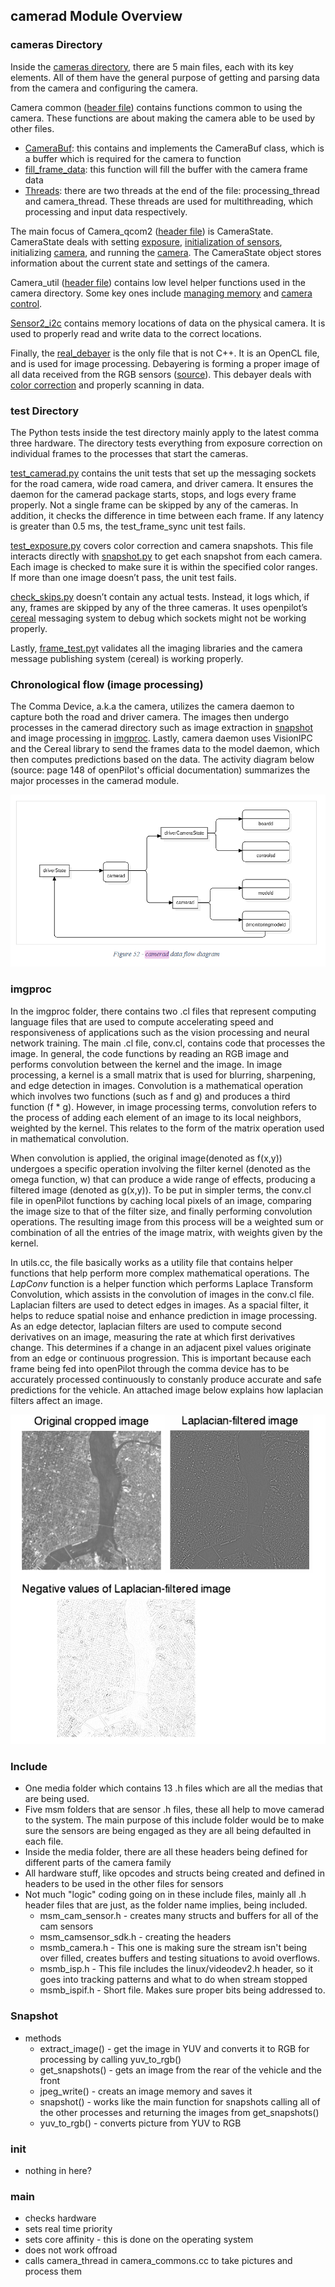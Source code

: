 ## camerad Module Overview

### cameras Directory
Inside the [cameras directory](https://github.com/commaai/openpilot/tree/master/system/camerad/cameras), there are 5 main files, each with its key elements. 
All of them have the general purpose of getting and parsing data from the camera 
and configuring the camera.

Camera common ([header file](https://github.com/commaai/openpilot/blob/master/system/camerad/cameras/camera_common.h)) contains functions common to using the camera. 
These functions are about making the camera able to be used by other files.
* [CameraBuf](https://github.com/commaai/openpilot/blob/master/system/camerad/cameras/camera_common.cc#L106): this contains and implements the CameraBuf class, which is a buffer 
which is required for the camera to function
* [fill_frame_data](https://github.com/commaai/openpilot/blob/master/system/camerad/cameras/camera_common.cc#L150): this function will fill the buffer with the camera frame data
* [Threads](https://github.com/commaai/openpilot/blob/master/system/camerad/cameras/camera_common.cc#L304): there are two threads at the end of the file: processing_thread and camera_thread. These threads are used for multithreading, which processing and input data respectively.

The main focus of Camera_qcom2 ([header file](https://github.com/commaai/openpilot/blob/master/system/camerad/cameras/camera_qcom2.h)) is CameraState. CameraState deals with 
setting [exposure](https://github.com/commaai/openpilot/blob/master/system/camerad/cameras/camera_qcom2.cc#L1036), 
[initialization of sensors](https://github.com/commaai/openpilot/blob/master/system/camerad/cameras/camera_qcom2.cc#L200), 
initializing [camera](https://github.com/commaai/openpilot/blob/master/system/camerad/cameras/camera_qcom2.cc#L589), and running the 
[camera](https://github.com/commaai/openpilot/blob/master/system/camerad/cameras/camera_qcom2.cc#L1249). The CameraState object stores information about the current state and 
settings of the camera.

Camera_util ([header file](https://github.com/commaai/openpilot/blob/master/system/camerad/cameras/camera_util.h)) contains low level helper functions used in the camera 
directory. Some key ones include [managing memory](https://github.com/commaai/openpilot/blob/master/system/camerad/cameras/camera_util.cc#L123) 
and [camera control](https://github.com/commaai/openpilot/blob/master/system/camerad/cameras/camera_util.cc#L12).

[Sensor2_i2c](https://github.com/commaai/openpilot/blob/master/system/camerad/cameras/sensor2_i2c.h) contains memory locations of data on the physical camera. It 
is used to properly read and write data to the correct locations.

Finally, the [real_debayer](https://github.com/commaai/openpilot/blob/master/system/camerad/cameras/real_debayer.cl) is the only file that is not C++. It is an OpenCL file, 
and is used for image processing. Debayering is forming a proper image of all data 
received from the RGB sensors ([source](https://www.altairastro.help/why_debayer_before_stacking/)). This debayer deals with [color correction](https://github.com/commaai/openpilot/blob/master/system/camerad/cameras/real_debayer.cl#L9) 
and properly scanning in data.

### test Directory
The Python tests inside the test directory mainly apply to the latest comma three hardware. The directory tests everything from exposure correction on individual frames to the processes that start the cameras. 

[test_camerad.py](https://github.com/commaai/openpilot/blob/master/system/camerad/test/test_camerad.py) contains the unit tests that set up the messaging sockets for the road camera, wide road camera, and driver camera. It ensures the daemon for the camerad package starts, stops, and logs every frame properly. Not a single frame can be skipped by any of the cameras. In addition, it checks the difference in time between each frame. If any latency is greater than 0.5 ms, the test_frame_sync unit test fails.

[test_exposure.py](https://github.com/commaai/openpilot/blob/master/system/camerad/test/test_exposure.py) covers color correction and camera snapshots. This file interacts directly with [snapshot.py](https://github.com/commaai/openpilot/blob/10085d1e3f61b472c4f25cd3e98d5ee83b40d4eb/system/camerad/snapshot/snapshot.py#L54) to get each snapshot from each camera. Each image is checked to make sure it is within the specified color ranges. If more than one image doesn’t pass, the unit test fails.

[check_skips.py](https://github.com/commaai/openpilot/blob/master/system/camerad/test/check_skips.py) doesn’t contain any actual tests. Instead, it logs which, if any, frames are skipped by any of the three cameras. It uses openpilot’s [cereal](https://github.com/commaai/cereal) messaging system to debug which sockets might not be working properly.

Lastly, [frame_test.py](https://github.com/commaai/openpilot/blob/master/system/camerad/test/frame_test.py)t validates all the imaging libraries and the camera message publishing system (cereal) is working properly.

### Chronological flow (image processing)
The Comma Device, a.k.a the camera, utilizes the camera daemon to capture both the road and driver camera. The images then undergo processes in the camerad directory such as image extraction in [snapshot](https://github.com/commaai/openpilot/tree/master/system/camerad/snapshot) and image processing in [imgproc](https://github.com/commaai/openpilot/tree/master/system/camerad/imgproc). Lastly, camera daemon uses VisionIPC and the Cereal library to send the frames data to the model daemon, which then computes predictions based on the data. The activity diagram below (source: page 148 of openPilot's official documentation) summarizes the major processes in the camerad module.

![camerad activity diagram](chronological-flow.png)

### imgproc
In the imgproc folder, there contains two .cl files that represent computing language files that are used to compute accelerating speed and responsiveness of applications such as the vision processing and neural network training. The main .cl file, conv.cl, contains code that processes the image. In general, the code functions by reading an RGB image and performs convolution between the kernel and the image. In image processing, a kernel is a small matrix that is used for blurring, sharpening, and edge detection in images. Convolution is a mathematical operation which involves two functions (such as f and g) and produces a third function (f \* g). However, in image processing terms, convolution refers to the process of adding each element of an image to its local neighbors, weighted by the kernel. This relates to the form of the matrix operation used in mathematical convolution.

When convolution is applied, the original image(denoted as f(x,y)) undergoes a specific operation involving the filter kernel (denoted as the omega function, w) that can produce a wide range of effects, producing a filtered image (denoted as g(x,y)). To be put in simpler terms, the conv.cl file in openPilot functions by caching local pixels of an image, comparing the image size to that of the filter size, and finally performing convolution operations. The resulting image from this process will be a weighted sum or combination of all the entries of the image matrix, with weights given by the kernel.

In utils.cc, the file basically works as a utility file that contains helper functions that help perform more complex mathematical operations. The *LapConv* function is a helper function which performs Laplace Transform Convolution, which assists in the convolution of images in the conv.cl file. Laplacian filters are used to detect edges in images. As a spacial filter, it helps to reduce spatial noise and enhance prediction in image processing. As an edge detector, laplacian filters are used to compute second derivatives on an image, measuring the rate at which first derivatives change. This determines if a change in an adjacent pixel values originate from an edge or continuous progression. This is important because each frame being fed into openPilot through the comma device has to be accurately processed continuously to constanly produce accurate and safe predictions for the vehicle. An attached image below explains how laplacian filters affect an image.

![Laplace image](laplace-image.png)

### Include
* One media folder which contains 13 .h files which are all the medias that are being used. 
* Five msm folders that are sensor .h files, these all help to move camerad to the system. The main purpose of this include folder would be to make sure the sensors are being engaged as they are all being defaulted in each file. 
* Inside the media folder, there are all these headers being defined for different parts of the camera family
* All hardware stuff, like opcodes and structs being created and defined in headers to be used in the other files for sensors
* Not much "logic" coding going on in these include files, mainly all .h header files that are just, as the folder name implies, being included.
    * msm_cam_sensor.h - creates many structs and buffers for all of the cam sensors
    * msm_camsensor_sdk.h - creating the headers
    * msmb_camera.h - This one is making sure the stream isn't being over filled, creates buffers and testing situations to avoid overflows.
    * msmb_isp.h - This file includes the linux/videodev2.h header, so it goes into tracking patterns and what to do when stream stopped
    * msmb_ispif.h - Short file. Makes sure proper bits being addressed to. 

### Snapshot
* methods
  * extract_image() - get the image in YUV and converts it to RGB for processing by calling yuv_to_rgb()
  * get_snapshots() - gets an image from the rear of the vehicle and the front
  * jpeg_write() - creats an image memory and saves it
  * snapshot() - works like the main function for snapshots calling all of the other processes and returning the images from get_snapshots()
  * yuv_to_rgb() - converts picture from YUV to RGB

### init
* nothing in here?

### main
* checks hardware
* sets real time priority
* sets core affinity - this is done on the operating system
* does not work offroad
* calls camera_thread in camera_commons.cc to take pictures and process them
